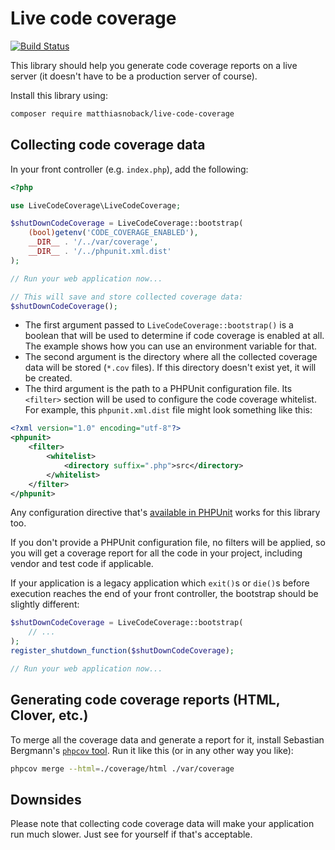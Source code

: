 # Live code coverage

[![Build Status](https://travis-ci.org/matthiasnoback/live-code-coverage.svg?branch=master)](https://travis-ci.org/matthiasnoback/live-code-coverage)

This library should help you generate code coverage reports on a live server (it doesn't have to be a production server of course).

Install this library using:

```bash
composer require matthiasnoback/live-code-coverage
```

## Collecting code coverage data

In your front controller (e.g. `index.php`), add the following:

```php
<?php

use LiveCodeCoverage\LiveCodeCoverage;

$shutDownCodeCoverage = LiveCodeCoverage::bootstrap(
    (bool)getenv('CODE_COVERAGE_ENABLED'),
    __DIR__ . '/../var/coverage',
    __DIR__ . '/../phpunit.xml.dist'
);

// Run your web application now...

// This will save and store collected coverage data:
$shutDownCodeCoverage();
```

- The first argument passed to `LiveCodeCoverage::bootstrap()` is a boolean that will be used to determine if code coverage is enabled at all. The example shows how you can use an environment variable for that.
- The second argument is the directory where all the collected coverage data will be stored (`*.cov` files). If this directory doesn't exist yet, it will be created.
- The third argument is the path to a PHPUnit configuration file. Its `<filter>` section will be used to configure the code coverage whitelist. For example, this `phpunit.xml.dist` file might look something like this:

```xml
<?xml version="1.0" encoding="utf-8"?>
<phpunit>
    <filter>
        <whitelist>
            <directory suffix=".php">src</directory>
        </whitelist>
    </filter>
</phpunit>
```

Any configuration directive that's [available in PHPUnit](https://phpunit.de/manual/current/en/appendixes.configuration.html#appendixes.configuration.whitelisting-files) works for this library too.

If you don't provide a PHPUnit configuration file, no filters will be applied, so you will get a coverage report for all the code in your project, including vendor and test code if applicable.

If your application is a legacy application which `exit()`s or `die()`s before execution reaches the end of your front controller, the bootstrap should be slightly different:

```php
$shutDownCodeCoverage = LiveCodeCoverage::bootstrap(
    // ...
);
register_shutdown_function($shutDownCodeCoverage);

// Run your web application now...
```

## Generating code coverage reports (HTML, Clover, etc.)

To merge all the coverage data and generate a report for it, install Sebastian Bergmann's [`phpcov` tool](https://github.com/sebastianbergmann/phpcov). Run it like this (or in any other way you like):

```bash
phpcov merge --html=./coverage/html ./var/coverage
```

## Downsides

Please note that collecting code coverage data will make your application run much slower. Just see for yourself if that's acceptable. 
